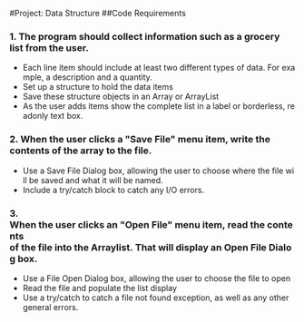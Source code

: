 #Project: Data Structure
##Code Requirements
### 1. The program should collect information such as a grocery list from the user.
* Each line item should include at least two different types of data. For example, a
description and a quantity.
* Set up a structure to hold the data items
* Save these structure objects in an Array or ArrayList
* As the user adds items show the complete list in a label or borderless, read­only
text box.

### 2. When the user clicks a "Save File" menu item, write the contents of the array to the file.
* Use a Save File Dialog box, allowing the user to choose where the file will be saved
and what it will be named.
* Include a try/catch block to catch any I/O errors.

### 3. When the user clicks an "Open File" menu item, read the contents of the file into the Arraylist. That will display an Open File Dialog box.
* Use a File Open Dialog box, allowing the user to choose the file to open
* Read the file and populate the list display
* Use a try/catch to catch a file not found exception, as well as any other general
errors.